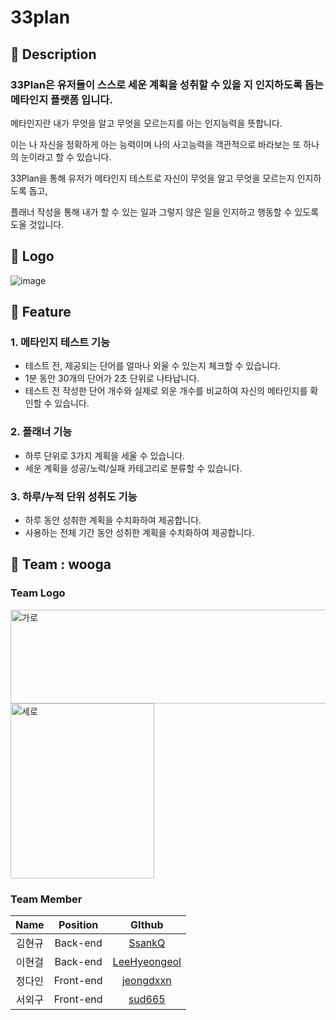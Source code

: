 # 33plan

## 📘 Description

### 33Plan은 유저들이 스스로 세운 계획을 성취할 수 있을 지 인지하도록 돕는 메타인지 플랫폼 입니다.

메타인지란 내가 무엇을 알고 무엇을 모르는지를 아는 인지능력을 뜻합니다.

이는 나 자신을 정확하게 아는 능력이며 나의 사고능력을 객관적으로 바라보는 또 하나의 눈이라고 할 수 있습니다.

33Plan을 통해 유저가 메타인지 테스트로 자신이 무엇을 알고 무엇을 모르는지 인지하도록 돕고, 

플래너 작성을 통해 내가 할 수 있는 일과 그렇지 않은 일을 인지하고 행동할 수 있도록 도울 것입니다.

## 📘 Logo

![image](https://user-images.githubusercontent.com/89354370/157713511-ed559862-cd56-4431-982a-1684b291b070.png)

## 📘 Feature

### 1. 메타인지 테스트 기능
* 테스트 전, 제공되는 단어를 얼마나 외울 수 있는지 체크할 수 있습니다.
* 1분 동안 30개의 단어가 2초 단위로 나타납니다. 
* 테스트 전 작성한 단어 개수와 실제로 외운 개수를 비교하여 자신의 메타인지를 확인할 수 있습니다.

### 2. 플래너 기능
 * 하루 단위로 3가지 계획을 세울 수 있습니다.
 * 세운 계획을 성공/노력/실패 카테고리로 분류할 수 있습니다.

### 3. 하루/누적 단위 성취도 기능 
* 하루 동안 성취한 계획을 수치화하여 제공합니다. 
* 사용하는 전체 기간 동안 성취한 계획을 수치화하여 제공합니다.


## 📘 Team : wooga

### Team Logo
<img src="https://user-images.githubusercontent.com/89354370/157712725-98e40ff7-e3fb-4a9b-8e70-54a93dea751d.png" alt="가로" height=150px width=570px />

<img src="https://user-images.githubusercontent.com/89354370/157712735-80195574-f436-43fa-8f02-09d0c668928b.png" alt="세로" height=280px width=230px />


### Team Member
|Name|Position|GIthub|
|:---:|:---:|:---:|
|김현규|Back-end|[SsankQ](https://github.com/SsankQ)|
|이현걸|Back-end|[LeeHyeongeol](https://github.com/LeeHyeongeol)|
|정다인|Front-end|[jeongdxxn](https://github.com/jeongdxxn)|
|서외구|Front-end|[sud665](https://github.com/sud665)|

